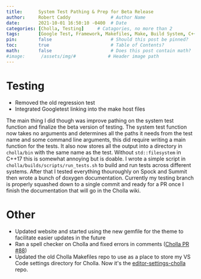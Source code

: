```yaml
---
title:      System Test Pathing & Prep for Beta Release                 # Title
author:     Robert Caddy               # Author Name
date:       2021-10-01 16:50:10 -0400  # Date
categories: [Cholla, Testing]     # Catagories, no more than 2
tags:       [Google Test, Framework, Makefiles, Make, Build System, C++17] # Tags, any number
pin:        false                      # Should this post be pinned?
toc:        true                       # Table of Contents?
math:       false                      # Does this post contain math?
#image:      /assets/img/#            # Header image path
---
```


# Testing
- Removed the old regression test
- Integrated Googletest linking into the make host files

The main thing I did though was improve pathing on the system test function and
finalize the beta version of testing. The system test function now takes no
arguments and determines all the paths it needs from the test name and some
command line arguments, this did require writing a main function for the tests.
It also now stores all the output into a directory in `cholla/bin` with the same
name as the test. Without `std::filesystem` in C++17 this is somewhat annoying
but is doable. I wrote a simple script in `cholla/builds/scripts/run_tests.sh`
to build and run tests across different systems. After that I tested everything
thouroughly on Spock and Summit then wrote a bunch of doxygen documentation.
Currently my testing branch is properly squashed down to a single commit and
ready for a PR once I finish the documentation that will go in the Cholla wiki.


# Other
- Updated website and started using the new gemfile for the theme to facilitate
  easier updates in the future
- Ran a spell checker on Cholla and fixed errors in comments
  ([Cholla PR #88](https://github.com/cholla-hydro/cholla/pull/88))
- Updated the old Cholla Makefiles repo to use as a place to store my VS Code
  settings directory for Cholla. Now it's the
  [editor-settings-cholla](https://github.com/bcaddy/editor-settings-cholla)
  repo.